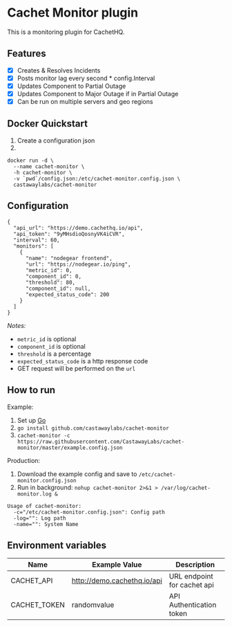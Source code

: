 Cachet Monitor plugin
=====================

This is a monitoring plugin for CachetHQ.

Features
--------

- [x] Creates & Resolves Incidents
- [x] Posts monitor lag every second * config.Interval
- [x] Updates Component to Partial Outage
- [x] Updates Component to Major Outage if in Partial Outage
- [x] Can be run on multiple servers and geo regions

Docker Quickstart
-----------------

1. Create a configuration json
2. 
```
docker run -d \
  --name cachet-monitor \
  -h cachet-monitor \
  -v `pwd`/config.json:/etc/cachet-monitor.config.json \
  castawaylabs/cachet-monitor
```

Configuration
-------------

```
{
  "api_url": "https://demo.cachethq.io/api",
  "api_token": "9yMHsdioQosnyVK4iCVR",
  "interval": 60,
  "monitors": [
    {
      "name": "nodegear frontend",
      "url": "https://nodegear.io/ping",
      "metric_id": 0,
      "component_id": 0,
      "threshold": 80,
      "component_id": null,
      "expected_status_code": 200
    }
  ]
}
```

*Notes:*

- `metric_id` is optional
- `component_id` is optional
- `threshold` is a percentage
- `expected_status_code` is a http response code
- GET request will be performed on the `url`

How to run
----------

Example:

1. Set up [Go](https://golang.org)
2. `go install github.com/castawaylabs/cachet-monitor`
3. `cachet-monitor -c https://raw.githubusercontent.com/CastawayLabs/cachet-monitor/master/example.config.json`

Production:

1. Download the example config and save to `/etc/cachet-monitor.config.json`
2. Run in background: `nohup cachet-monitor 2>&1 > /var/log/cachet-monitor.log &`

```
Usage of cachet-monitor:
  -c="/etc/cachet-monitor.config.json": Config path
  -log="": Log path
  -name="": System Name
```

Environment variables
---------------------

| Name         | Example Value               | Description                 |
| ------------ | --------------------------- | --------------------------- |
| CACHET_API   | http://demo.cachethq.io/api | URL endpoint for cachet api |
| CACHET_TOKEN | randomvalue                 | API Authentication token    |
